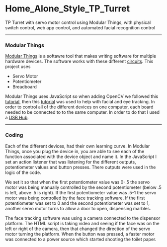 # Home_Alone_Style_TP_Turret
TP Turret with servo motor control using Modular Things, with physical switch control, web app control, and automated facial recognition control

---

### Modular Things

<a href = "https://github.com/modular-things/modular-things">Modular Things</a> is a softawre tool that makes writing software for multiple hardware devices. The software works with these different <a href = "https://github.com/modular-things/modular-things-circuits">circuits</a>. This project uses 
- Servo Motor
- Potentiometer
- Breadboard

Modular Things uses JavaScript so when adding OpenCV we followed this <a href = "https://docs.opencv.org/4.x/d0/d84/tutorial_js_usage.html">tutorial</a>, then this  <a href = "https://docs.opencv.org/3.4/df/d6c/tutorial_js_face_detection_camera.html">tutorial</a> was used to help with facial and eye tracking. In order to control all of the different devices on one computer, each board needed to be connected to to the same computer. In order to do that I used a <a href = "https://www.temu.com/subject/n9/googleshopping-landingpage-a-psurl.html?goods_id=601099512760112&_bg_fs=1&_p_rfs=1&_x_ads_channel=google&_x_ads_sub_channel=shopping&_x_login_type=Google&_x_vst_scene=adg&sku_id=17592192422859&_x_ads_account=2886927045&_x_ads_set=19420409881&_x_ads_id=143487662374&_x_ads_creative_id=643185272336&_x_ns_source=g&_x_ns_gclid=CjwKCAiAh9qdBhAOEiwAvxIok7hMZnspGwBez00fDeYpiytQ6pagEcDVcqV3JUQ0mrYoiuXEdOH4qhoCV9gQAvD_BwE&_x_ns_placement=&_x_ns_match_type=&_x_ns_ad_position=&_x_ns_product_id=17592192422859&_x_ns_wbraid=CjkKCQiAh9qdBhCNARIoADWgKPAb7Hqo4v0qyvLMI_MzbFBS40qEQnkW_HtnJScmEeirxtjCixoCibY&_x_ns_gbraid=0AAAAAo4mICH06KdVTcas0m3fkcECXB0Ms&gclid=CjwKCAiAh9qdBhAOEiwAvxIok7hMZnspGwBez00fDeYpiytQ6pagEcDVcqV3JUQ0mrYoiuXEdOH4qhoCV9gQAvD_BwE">USB Hub</a>. 

---

### Coding 

Each of the different devices, had their own learning curve. In Modular Things, once you plug the device in, you are able to see each of the function associated with the device object and name it. In the JavaScript I set an action listener that was listening for the different outputs, potentiometer values and button presses. There outputs were used in the logic of the code. 

We set it so that when the first potentiometer value was 0-.5 the servo motor was being manually controlled by the second potentiometer (below .5 is left, above .5 is right). If the first potentiometer value was .5-1 the servo motor was being controlled by the face tracking software. If the first potentiometer was set to 0 and the second potentiometer was set to 1, another servo motor turns to allow a door to open, dispensing marbles.

The face tracking software was using a camera connected to the dispensor platform. The HTML script is taking video and seeing if the face was on the left or right of the camera, then that changed the direction of the servo motor turning the platform. When the button was pressed, a faster motor was connected to a power source which started shooting the toilet paper. 
